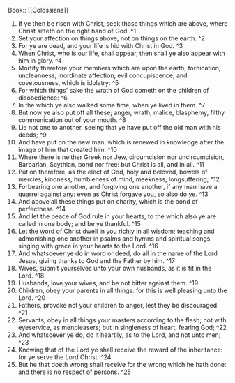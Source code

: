  Book:: [[Colossians]]
 1. If ye then be risen with Christ, seek those things which are above, where Christ sitteth on the right hand of God. ^1
 2. Set your affection on things above, not on things on the earth. ^2
 3. For ye are dead, and your life is hid with Christ in God. ^3
 4. When Christ, who is our life, shall appear, then shall ye also appear with him in glory. ^4
 5. Mortify therefore your members which are upon the earth; fornication, uncleanness, inordinate affection, evil concupiscence, and covetousness, which is idolatry: ^5
 6. For which things' sake the wrath of God cometh on the children of disobedience: ^6
 7. In the which ye also walked some time, when ye lived in them. ^7
 8. But now ye also put off all these; anger, wrath, malice, blasphemy, filthy communication out of your mouth. ^8
 9. Lie not one to another, seeing that ye have put off the old man with his deeds; ^9
 10. And have put on the new man, which is renewed in knowledge after the image of him that created him: ^10
 11. Where there is neither Greek nor Jew, circumcision nor uncircumcision, Barbarian, Scythian, bond nor free: but Christ is all, and in all. ^11
 12. Put on therefore, as the elect of God, holy and beloved, bowels of mercies, kindness, humbleness of mind, meekness, longsuffering; ^12
 13. Forbearing one another, and forgiving one another, if any man have a quarrel against any: even as Christ forgave you, so also do ye. ^13
 14. And above all these things put on charity, which is the bond of perfectness. ^14
 15. And let the peace of God rule in your hearts, to the which also ye are called in one body; and be ye thankful. ^15
 16. Let the word of Christ dwell in you richly in all wisdom; teaching and admonishing one another in psalms and hymns and spiritual songs, singing with grace in your hearts to the Lord. ^16
 17. And whatsoever ye do in word or deed, do all in the name of the Lord Jesus, giving thanks to God and the Father by him. ^17
 18. Wives, submit yourselves unto your own husbands, as it is fit in the Lord. ^18
 19. Husbands, love your wives, and be not bitter against them. ^19
 20. Children, obey your parents in all things: for this is well pleasing unto the Lord. ^20
 21. Fathers, provoke not your children to anger, lest they be discouraged. ^21
 22. Servants, obey in all things your masters according to the flesh; not with eyeservice, as menpleasers; but in singleness of heart, fearing God; ^22
 23. And whatsoever ye do, do it heartily, as to the Lord, and not unto men; ^23
 24. Knowing that of the Lord ye shall receive the reward of the inheritance: for ye serve the Lord Christ. ^24
 25. But he that doeth wrong shall receive for the wrong which he hath done: and there is no respect of persons. ^25
